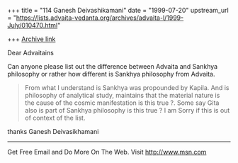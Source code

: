 +++
title = "114 Ganesh Deivashikamani"
date = "1999-07-20"
upstream_url = "https://lists.advaita-vedanta.org/archives/advaita-l/1999-July/010470.html"

+++
[Archive link](https://lists.advaita-vedanta.org/archives/advaita-l/1999-July/010470.html)

Dear Advaitains

Can anyone please list out the difference between Advaita and Sankhya
philosophy or rather how different is Sankhya philosophy from Advaita.
>From what I understand is Sankhya was propounded by Kapila.
And is philosophy of analytical study, maintains that the material nature is
the cause of the cosmic manifestation is this true ?.
Some say Gita also is part of Sankhya philosophy is this true ?
I am Sorry if this is out of context of the list.

thanks
Ganesh Deivasikhamani


_______________________________________________________________
Get Free Email and Do More On The Web. Visit http://www.msn.com

